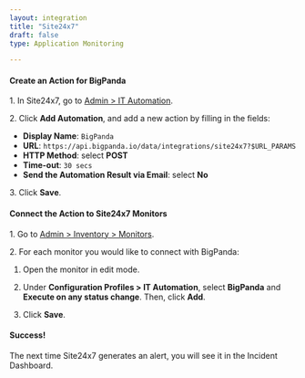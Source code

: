 ```yaml
---
layout: integration
title: "Site24x7"
draft: false
type: Application Monitoring

---
```


#### Create an Action for BigPanda

1\. In Site24x7, go to [Admin > IT Automation](https://www.site24x7.com/app/client#/admin/it-automation).

2\. Click **Add Automation**, and add a new action by filling in the fields:

* **Display Name**: `BigPanda`
* **URL**: `https://api.bigpanda.io/data/integrations/site24x7?$URL_PARAMS`
* **HTTP Method**: select **POST**
* **Time-out**: `30 secs`
* **Send the Automation Result via Email**: select **No**

3\. Click **Save**.

<!-- section-separator -->

#### Connect the Action to Site24x7 Monitors

1\. Go to [Admin > Inventory > Monitors](https://www.site24x7.com/app/client#/admin/inventory/monitors).

2\. For each monitor you would like to connect with BigPanda:

  1. Open the monitor in edit mode.

  2. Under **Configuration Profiles > IT Automation**, select **BigPanda** and **Execute on any status change**. Then, click **Add**. 

  3. Click **Save**.


<!-- section-separator -->

#### Success!

The next time Site24x7 generates an alert, you will see it in the Incident Dashboard.
